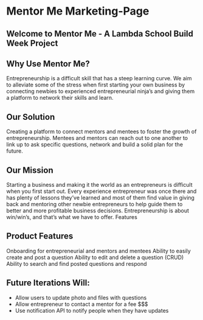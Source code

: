 Mentor Me Marketing-Page
========================
## Welcome to Mentor Me - A Lambda School Build Week Project


## Why Use Mentor Me?
Entrepreneurship is a difficult skill that has a steep learning curve. We aim to alleviate some of the stress when first starting your own business by connecting newbies to experienced entrepreneurial ninja’s and giving them a platform to network their skills and learn.

## Our Solution
Creating a platform to connect mentors and mentees to foster the growth of entrepreneurship.
Mentees and mentors can reach out to one another to link up to ask specific questions, network and build a solid plan for the future.

## Our Mission
Starting a business and making it the world as an entrepreneurs is difficult when you first start out. Every experience entrepreneur was once there and has plenty of lessons they’ve learned and most of them find value in giving back and mentoring other newbie entrepreneurs to help guide them to better and more profitable business decisions. Entrepreneurship is about win/win’s, and that’s what we have to offer.
Features

## Product Features
Onboarding for entrepreneurial and mentors and mentees 
Ability to easily create and post a question
Ability to edit and delete a question (CRUD)
Ability to search and find posted questions and respond

## Future Iterations Will:
* Allow users to update photo and files with questions
* Allow entrepreneur to contact a mentor for a fee $$$
* Use notification API to notify people when they have updates
 